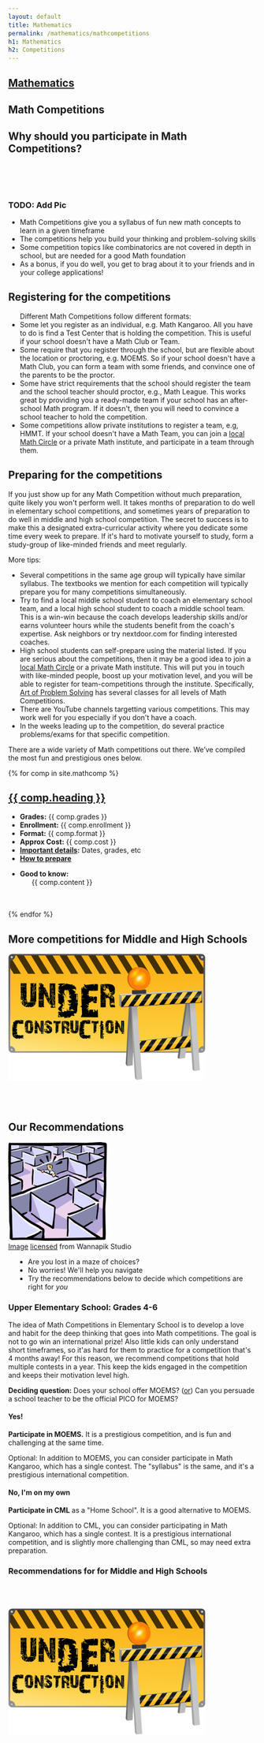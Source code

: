 ```yaml
---
layout: default
title: Mathematics
permalink: /mathematics/mathcompetitions
h1: Mathematics
h2: Competitions
---
```


<section50short style="height: 75px; padding-bottom:10px">
  <div class="tabactive">
    <h2><a href="/stem/mathematics">Mathematics</a></h2>
  </div>
  <div class="tabinactive">
    <h2>Math Competitions</h2>
  </div>
</section50short>

<section50> 
<h2>Why should you participate in Math Competitions?</h2>
<!--img class="section50left" src="/images/engg/EmanueleRobot.jpg"-->
<div class="section50left"><br><br><br><h3>TODO: Add Pic</h3></div>

<div class="section50right">
  <ul class="yes">
    <li>Math Competitions give you a syllabus of fun new math concepts to learn in a given timeframe</li>
    <li>The competitions help you build your thinking and problem-solving skills</li>
    <li>Some competition topics like combinatorics are not covered in depth in school, but are needed for a good Math foundation</li>
    <li>As a bonus, if you do well, you get to brag about it to your friends and in your college applications!</li>
  </ul>
 </div>
</section50>

<section50short> 
<h2>Registering for the competitions</h2>
<div style="text-align:left">
  <ul class="disc16l1"> Different Math Competitions follow different formats:
    <li>Some let you register as an individual, e.g. Math Kangaroo. All you have to do is find a Test Center that is holding the competition. This is useful if your school doesn't have a Math Club or Team. </li>
    <li>Some require that you register through the school, but are flexible about the location or proctoring, e.g. MOEMS. So if your school doesn't have a Math Club, you can form a team with some friends, and convince one of the parents to be the proctor.</li>
    <li>Some have strict requirements that the school should register the team and the school teacher should proctor, e.g., Math League. This works great by providing you a ready-made team if your school has an after-school Math program. If it doesn't, then you will need to convince a school teacher to hold the competition.</li>
    <li>Some competitions allow private institutions to register a team, e.g, HMMT. If your school doesn't have a Math Team, you can join a <a href="https://mathcircles.org/find-a-math-circle/" target="_blank">local Math Circle</a> or a private Math institute, and participate in a team through them.</li>
  </ul>
</div>
</section50short>

<section50short> 
<h2>Preparing for the competitions</h2>
<div style="text-align:left">
<p>If you just show up for any Math Competition without much preparation, quite likely you won't perform well. It takes months of preparation to do well in elementary school competitions, and sometimes years of preparation to do well in middle and high school competition. The secret to success is to make this a designated extra-curricular activity where you dedicate some time every week to prepare. If it's hard to motivate yourself to study, form a study-group of like-minded friends and meet regularly.
</p>
<p>More tips:</p>
  <ul class="disc16l1">
    <li>Several competitions in the same age group will typically have similar syllabus. The textbooks we mention for each competition will typically prepare you for many competitions simultaneously.</li>
    <li>Try to find a local middle school student to coach an elementary school team, and a local high school student to coach a middle school team. This is a win-win because the coach develops leadership skills and/or earns volunteer hours while the students benefit from the coach's expertise. Ask neighbors or try nextdoor.com for finding interested coaches.</li>
    <li>High school students can self-prepare using the material listed. If you are serious about the competitions, then it may be a good idea to join a <a href="https://mathcircles.org/find-a-math-circle/" target="_blank">local Math Circle</a> or a private Math institute. This will put you in touch with like-minded people, boost up your motivation level, and you will be able to register for team-competitions through the institute. Specifically, <a href="https://artofproblemsolving.com/" target="_blank">Art of Problem Solving</a> has several classes for all levels of Math Competitions.</li>
    <li> There are YouTube channels targetting various competitions. This may work well for you especially if you don't have a coach.</li>
    <li>In the weeks leading up to the competition, do several practice problems/exams for that specific competition.</li>
  </ul>
<p>There are a wide variety of Math competitions out there. We’ve compiled the most fun and prestigious ones below. </p>
</div>
</section50short>

{% for comp in site.mathcomp %}  
<section50 style="min-height: 150px;"> 
  <h2> <a href=" {{ comp.toplink }} " target="_blank">{{ comp.heading }} </a> </h2>

  <div class="section50left">
    <ul class="compl1">
    <li><b>Grades:</b> {{ comp.grades }} </li>
    <li><b>Enrollment:</b> {{ comp.enrollment }} </li>
    <li><b>Format:</b> {{ comp.format }} </li>
    <li><b>Approx Cost:</b> {{ comp.cost }} </li>
    <li><b><a href=" {{ comp.details }} " target="_blank">Important details</a>:</b> Dates, grades, etc</li>
    <li><b><a href=" {{ comp.prep }} " target="_blank">How to prepare</a></b></li>
    </ul>
  </div>

  <div class="section50right">
    <ul class="compl1">
    <li><b>Good to know:</b>
    <ul class="compl2">
      {{ comp.content }} 
    </ul> </li>
    </ul>
  </div>

</section50>
<br><br>
{% endfor %}

<section50short>
<h2>More competitions for Middle and High Schools</h2>
<img class="center" src="/images/ComingSoon.png" style="width:400px; padding-bottom:50px;">
</section50short>

<section50 style="min-height: 200px;">
  <h2>Our Recommendations</h2>

  <div class="section50left">
  <img style="width:200px" src="/images/stem/Maze.png">
  <div class="license">
   <a href="https://www.wannapik.com/vectors/5479" target="_blank">Image</a>
      <a href="https://creativecommons.org/licenses/by/3.0/" target="_blank">licensed</a> from Wannapik Studio
  </div>
  </div>
  <div class="section50right">
    <ul class="disc" style="padding-left:40px"> 
    <li>Are you lost in a maze of choices?</li>
    <li>No worries! We'll help you navigate</li>
    <li>Try the recommendations below to decide which competitions are right for <i>you</i></li>
    </ul>
  </div>
</section50>

<section50> 
<h3>Upper Elementary School: Grades 4-6</h3>
<p>The idea of Math Competitions in Elementary School is to develop a love and habit for the deep thinking that goes into Math competitions. The goal is not to go win an international prize! Also little kids can only understand short timeframes, so it'as hard for them to practice for a competition that's 4 months away! For this reason, we recommend competitions that hold multiple contests in a year. This keep the kids engaged in the competition and keeps their motivation level high.</p>

<p><b>Deciding question:</b> Does your school offer MOEMS? (<u>or</u>) Can you persuade a school teacher to be the official PICO for MOEMS?</p>

<div class="section50left"> 
<h4>Yes!</h4>
<p><b>Participate in MOEMS.</b> It is a prestigious competition, and is fun and challenging at the same time.</p>
<p>Optional: In addition to MOEMS, you can consider participate in Math Kangaroo, which has a single contest. The "syllabus" is the same, and it's a prestigious international competition.</p>
</div>

<div class="section50right"> 
<h4>No, I'm on my own</h4>
<p><b>Participate in CML</b> as a "Home School". It is a good alternative to MOEMS.</p>
<p>Optional: In addition to CML, you can consider participating in Math Kangaroo, which has a single contest. It is a prestigious international competition, and is slightly more challenging than CML, so may need extra preparation.</p>
</div>

</section50>

<section50>
<h3>Recommendations for for Middle and High Schools</h3>
  <img class="center" src="/images/ComingSoon.png" style="width:400px; padding-top:50px;">

</section50>